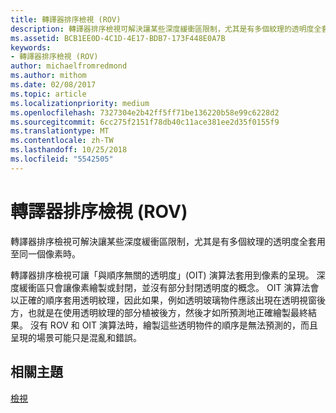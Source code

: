 ```yaml
---
title: 轉譯器排序檢視 (ROV)
description: 轉譯器排序檢視可解決讓某些深度緩衝區限制，尤其是有多個紋理的透明度全套用至同一個像素時。
ms.assetid: BCB1EE0D-4C1D-4E17-BDB7-173F448E0A7B
keywords:
- 轉譯器排序檢視 (ROV)
author: michaelfromredmond
ms.author: mithom
ms.date: 02/08/2017
ms.topic: article
ms.localizationpriority: medium
ms.openlocfilehash: 7327304e2b42ff5ff71be136220b58e99c6228d2
ms.sourcegitcommit: 6cc275f2151f78db40c11ace381ee2d35f0155f9
ms.translationtype: MT
ms.contentlocale: zh-TW
ms.lasthandoff: 10/25/2018
ms.locfileid: "5542505"
---
```

# <a name="rasterizer-ordered-view-rov"></a>轉譯器排序檢視 (ROV)


轉譯器排序檢視可解決讓某些深度緩衝區限制，尤其是有多個紋理的透明度全套用至同一個像素時。

轉譯器排序檢視可讓「與順序無關的透明度」(OIT) 演算法套用到像素的呈現。 深度緩衝區只會讓像素繪製或封閉，並沒有部分封閉透明度的概念。 OIT 演算法會以正確的順序套用透明紋理，因此如果，例如透明玻璃物件應該出現在透明視窗後方，也就是在使用透明紋理的部分植被後方，然後才如所預測地正確繪製最終結果。 沒有 ROV 和 OIT 演算法時，繪製這些透明物件的順序是無法預測的，而且呈現的場景可能只是混亂和錯誤。

## <a name="span-idrelated-topicsspanrelated-topics"></a><span id="related-topics"></span>相關主題


[檢視](views.md)

 

 




